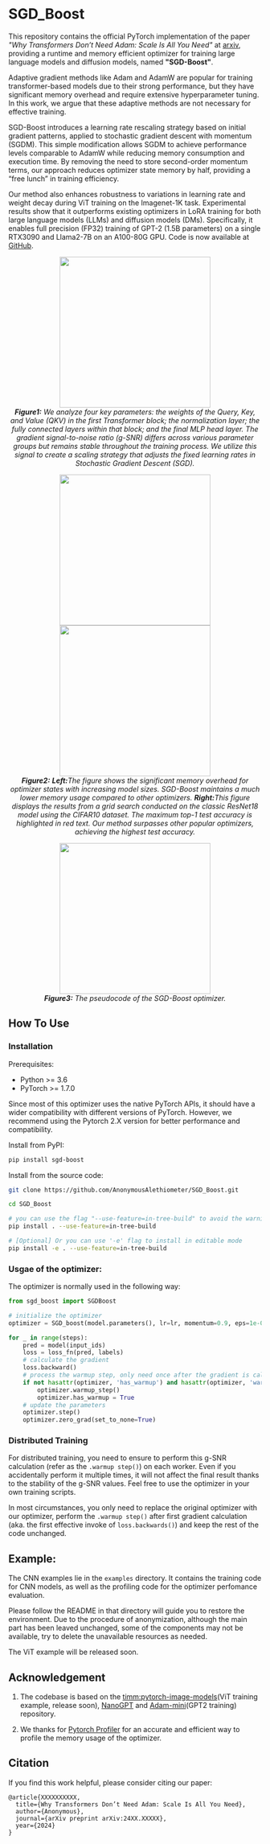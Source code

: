 # SGD_Boost

This repository contains the official PyTorch implementation of the paper <em>"Why Transformers Don’t Need Adam: Scale Is All You Need"</em> at [arxiv](https://arxiv.org/abs/), providing a runtime and memory efficient optimizer for training large language models and diffusion models, named **"SGD-Boost"**.

Adaptive gradient methods like Adam and AdamW are popular for training transformer-based models due to their strong performance, but they have significant memory overhead and require extensive hyperparameter tuning. In this work, we argue that these adaptive methods are not necessary for effective training.

SGD-Boost introduces a learning rate rescaling strategy based on initial gradient patterns, applied to stochastic gradient descent with momentum (SGDM). This simple modification allows SGDM to achieve performance levels comparable to AdamW while reducing memory consumption and execution time. By removing the need to store second-order momentum terms, our approach reduces optimizer state memory by half, providing a “free lunch” in training efficiency.

Our method also enhances robustness to variations in learning rate and weight decay during ViT training on the Imagenet-1K task. Experimental results show that it outperforms existing optimizers in LoRA training for both large language models (LLMs) and diffusion models (DMs). Specifically, it enables full precision (FP32) training of GPT-2 (1.5B parameters) on a single RTX3090 and Llama2-7B on an A100-80G GPU. Code is now available at [GitHub](https://github.com/AnonymousAlethiometer/SGD_Boost).


<!-- [Overview](./figures/overview.svg) -->
<p align='center'>
    <img src="./figures/overview.svg" height='300px'/>
    <br/>
    <em><b>Figure1:</b> We analyze four key parameters: the weights of the Query, Key, and Value (QKV) in the first Transformer block; the normalization layer; the fully connected layers within that block; and the final MLP head layer. The gradient signal-to-noise ratio (g-SNR) differs across various parameter groups but remains stable throughout the training process. We utilize this signal to create a scaling strategy that adjusts the fixed learning rates in Stochastic Gradient Descent (SGD).</em>
</p>
<p align='center'>
    <img src="./figures/optimizer_memory_comparison.svg" height='300px'/>
    <img src="./figures/3d_scatter.svg" height='300px'/>
    <br/>
    <em>
    <b>Figure2:</b>
    <b>Left:</b>The figure shows the significant memory overhead for optimizer states with increasing model sizes. SGD-Boost maintains a much lower memory usage compared to other optimizers.
    <b>Right:</b>This figure displays the results from a grid search conducted on the classic ResNet18 model using the CIFAR10 dataset. The maximum top-1 test accuracy is highlighted in red text. Our method surpasses other popular optimizers, achieving the highest test accuracy.
    </em>
</p>
<p align='center'>
    <img src="./figures/algorithm_pseudocode.png" height='300px'/>
    <br/>
    <em>
    <b>Figure3:</b> The pseudocode of the SGD-Boost optimizer.
    </em>
</p>

<!-- [Memory Comparison](./figures/optimizer_memory_comparison.svg) -->
<!-- <img src="./figures/optimizer_memory_comparison.svg"/> -->
<!-- [Stability & Perfomance with Hyperparameters Changes](./figures/3d_scatter.svg) -->
<!-- <img src="./figures/3d_scatter.svg" /> -->

<!-- <img src='./figures/algorithm_pseudocode.png'/> -->

## How To Use

### Installation
Prerequisites:
- Python >= 3.6
- PyTorch >= 1.7.0

Since most of this optimizer uses the native PyTorch APIs, it should have a wider compatibility with different versions of PyTorch. However, we recommend using the Pytorch 2.X version for better performance and compatibility.

Install from PyPI:
```bash
pip install sgd-boost
```

Install from the source code:
```bash
git clone https://github.com/AnonymousAlethiometer/SGD_Boost.git

cd SGD_Boost

# you can use the flag "--use-feature=in-tree-build" to avoid the warning of "FutureWarning: The 'build' command is deprecated"
pip install . --use-feature=in-tree-build

# [Optional] Or you can use '-e' flag to install in editable mode
pip install -e . --use-feature=in-tree-build
```


### Usgae of the optimizer:

The optimizer is normally used in the following way:

```python
from sgd_boost import SGDBoost

# initialize the optimizer
optimizer = SGD_boost(model.parameters(), lr=lr, momentum=0.9, eps=1e-08, weight_decay=weight_decay)

for _ in range(steps):
    pred = model(input_ids)
    loss = loss_fn(pred, labels)
    # calculate the gradient
    loss.backward()
    # process the warmup step, only need once after the gradient is calculated
    if not hasattr(optimizer, 'has_warmup') and hasattr(optimizer, 'warmup_step'):
        optimizer.warmup_step()
        optimizer.has_warmup = True
    # update the parameters
    optimizer.step()
    optimizer.zero_grad(set_to_none=True)
```

### Distributed Training

For distributed training, you need to ensure to perform this g-SNR calculation (refer as the `.warmup step()`) on each worker. Even if you accidentally perform it multiple times, it will not affect the final result thanks to the stability of the g-SNR values. Feel free to use the optimizer in your own training scripts. 

In most circumstances, you only need to replace the original optimizer with our optimizer, perform the `.warmup step()` after first gradient calculation (aka. the first effective invoke of `loss.backwards()`) and keep the rest of the code unchanged.


## Example:

The CNN examples lie in the `examples` directory. It contains the training code for CNN models, as well as the profiling code for the optimizer perfomance evaluation.

Please follow the README in that directory will guide you to restore the environment. Due to the procedure of anonymization, although the main part has been leaved unchanged, some of the components may not be available, try to delete the unavailable resources as needed. 

The ViT example will be released soon.


## Acknowledgement
1. The codebase is based on the [timm:pytorch-image-models](https://github.com/huggingface/pytorch-image-models)(ViT training example, release soon), [NanoGPT](https://github.com/karpathy/nanoGPT) and [Adam-mini](https://github.com/zyushun/Adam-mini)(GPT2 training) repository.

2. We thanks for [Pytorch Profiler](https://pytorch.org/tutorials/recipes/recipes/profiler_recipe.html) for an accurate and efficient way to profile the memory usage of the optimizer.


## Citation
If you find this work helpful, please consider citing our paper:
```
@article{XXXXXXXXXX,
  title={Why Transformers Don’t Need Adam: Scale Is All You Need},
  author={Anonymous},
  journal={arXiv preprint arXiv:24XX.XXXXX},
  year={2024}
}
```
